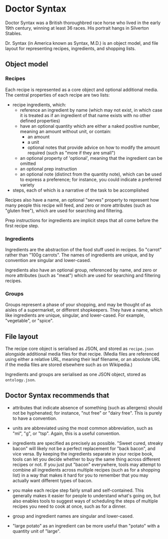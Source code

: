 # Doctor Syntax

Doctor Syntax was a British thoroughbred race horse
who lived in the early 19th century,
winning at least 36 races.
His portrait hangs in Silverton Stables.

Dr. Syntax (in America known as Syntax, M.D.)
is an object model, and file layout
for representing recipes, ingredients, and shopping lists.

## Object model

### Recipes

Each recipe is represented as a core object and optional additional media.
The central properties of each recipe are two lists:

* recipe ingredients, which:
    * reference an ingredient by name (which may not exist,
      in which case it is treated as if an ingredient of that name exists
      with no other defined properties)
    * have an optional quantity which are either a naked
      positive number, meaning an amount without unit, or contain:
        * an amount
        * a unit
        * optional notes that provide advice on how to modify the amount
          required (such as "more if they are small")
    * an optional property of 'optional', meaning that the ingredient can be
      omitted
    * an optional prep instruction
    * an optional note (distinct from the quantity note), which can be used
      to express a preference; for instance, you could indicate a preferred
      variety
* steps, each of which is a narrative of the task to be accomplished

Recipes also have a name, an optional "serves" property to represent how many
people this recipe will feed, and zero or more attributes (such as "gluten
free"), which are used for searching and filtering.

Prep instructions for ingredients are implicit steps that all come before
the first recipe step.

### Ingredients

Ingredients are the abstraction of the food stuff used in recipes. So
"carrot" rather than "100g carrots". The names of ingredients are unique,
and by convention are singular and lower-cased.

Ingredients also have an optional group, referenced by name, and zero or
more attributes (such as "meat") which are used for searching and filtering
recipes.

### Groups

Groups represent a phase of your shopping, and may be thought of as aisles
of a supermarket, or different shopkeepers. They have a name, which like
ingredients are unique, singular, and lower-cased. For example, "vegetable",
or "spice".

## File layout

The recipe core object is serialised as JSON, and stored as `recipe.json`
alongside additional media files for that recipe. (Media files are
referenced using either a relative URL, meaning their leaf filename, or an
absolute URL if the media files are stored elsewhere such as on Wikipedia.)

Ingredients and groups are serialised as one JSON object, stored as
`ontology.json`.

## Doctor Syntax recommends that

* attributes that indicate absence of something (such as allergens) should
  not be hyphenated; for instance, "nut free" or "dairy free". This is purely
  to have a convention.

* units are abbreviated using the most common abbreviation, such as "ml",
  "g", or "tsp". Again, this is a useful convention.

* ingredients are specified as precisely as possible. "Sweet cured, streaky
  bacon" will likely not be a perfect replacement for "back bacon", and vice
  versa. By keeping the ingredients separate in your recipe book, tools can
  let you decide whether to buy the same thing across different recipes or
  not. If you just put "bacon" everywhere, tools may attempt to combine all
  ingredients across multiple recipes (such as for a shopping list) in a way
  that makes it hard for you to remember that you may actually want
  different types of bacon.

* you make each recipe step fairly small and self-contained. This generally
  makes it easier for people to understand what's going on, but also enables
  tools to suggest ways of scheduling the steps of multiple recipes you need
  to cook at once, such as for a dinner.

* group and ingredient names are singular and lower-cased.

* "large potato" as an ingredient can be more useful than "potato" with a
  quantity unit of "large".
